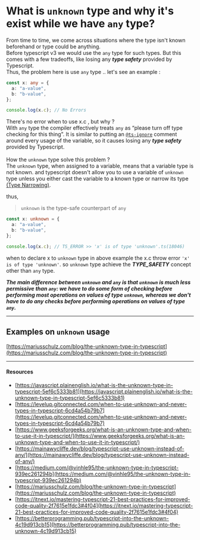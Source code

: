 # What is `unknown` type and why it's exist while we have `any` type?

From time to time, we come across situations where the type isn't known beforehand or type could be anything.<br/>
Before typescript v3 we would use the `any` type for such types. But this comes with a few tradeoffs, like losing any **_type safety_** provided by Typescript.<br/>
Thus, the problem here is use `any` type .. let's see an example :

```typescript
const x: any = {
  a: "a-value",
  b: "b-value",
};

console.log(x.c); // No Errors
```

There's no error when to use x.c , but why ?<br/>
With `any` type the compiler effectively treats `any` as “please turn off type checking for this thing”. It is similar to putting an [`@ts-ignore`](https://www.typescriptlang.org/docs/handbook/intro-to-js-ts.html#ts-check) comment around every usage of the variable, so it causes losing any **_type safety_** provided by Typescript.
<br/><br/>
How the `unknown` type solve this problem ? <br/>
The `unknown` type, when assigned to a variable, means that a variable type is not known. and typescript doesn't allow you to use a variable of `unknown` type unless you either cast the variable to a known type or narrow its type [(Type Narrowing)](https://www.typescriptlang.org/docs/handbook/2/narrowing.html).<br/>

thus,<br/>

> `unknown` is the type-safe counterpart of `any`

```typescript
const x: unknown = {
  a: "a-value",
  b: "b-value",
};

console.log(x.c); // TS_ERROR >> 'x' is of type 'unknown'.ts(18046)
```

when to declare x to `unknown` type in above example the x.c throw error `'x' is of type 'unknown'`. so `unknown` type achieve the **_TYPE_SAFETY_** concept other than `any` type.

**_The main difference between `unknown` and `any` is that `unknown` is much less permissive than `any`: we have to do some form of checking before performing most operations on values of type `unknown`, whereas we don't have to do any checks before performing operations on values of type `any`._**

<hr />

## Examples on `unknown` usage

[https://mariusschulz.com/blog/the-unknown-type-in-typescript](https://mariusschulz.com/blog/the-unknown-type-in-typescript)

<hr />

#### Resources

- [https://javascript.plainenglish.io/what-is-the-unknown-type-in-typescript-5ef6c5333b81](https://javascript.plainenglish.io/what-is-the-unknown-type-in-typescript-5ef6c5333b81)
- [https://levelup.gitconnected.com/when-to-use-unknown-and-never-types-in-typescript-6cd4a54b79b7](https://levelup.gitconnected.com/when-to-use-unknown-and-never-types-in-typescript-6cd4a54b79b7)
- [https://www.geeksforgeeks.org/what-is-an-unknown-type-and-when-to-use-it-in-typescript/](https://www.geeksforgeeks.org/what-is-an-unknown-type-and-when-to-use-it-in-typescript/)
- [https://mainawycliffe.dev/blog/typescript-use-unknown-instead-of-any/](https://mainawycliffe.dev/blog/typescript-use-unknown-instead-of-any/)
- [https://medium.com/@vinhle95/the-unknown-type-in-typescript-939ec261294b](https://medium.com/@vinhle95/the-unknown-type-in-typescript-939ec261294b)
- [https://mariusschulz.com/blog/the-unknown-type-in-typescript](https://mariusschulz.com/blog/the-unknown-type-in-typescript)
- [https://itnext.io/mastering-typescript-21-best-practices-for-improved-code-quality-2f7615e1fdc3#4f04](https://itnext.io/mastering-typescript-21-best-practices-for-improved-code-quality-2f7615e1fdc3#4f04)
- [https://betterprogramming.pub/typescript-into-the-unknown-4c19d913cb15](https://betterprogramming.pub/typescript-into-the-unknown-4c19d913cb15)
